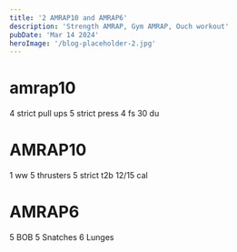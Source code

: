 ```yaml
---
title: '2 AMRAP10 and AMRAP6'
description: 'Strength AMRAP, Gym AMRAP, Ouch workout'
pubDate: 'Mar 14 2024'
heroImage: '/blog-placeholder-2.jpg'
---
```

# amrap10
4 strict pull ups
5 strict press
4 fs
30 du

# AMRAP10 
1 ww
5 thrusters
5 strict t2b
12/15 cal

# AMRAP6
5 BOB
5 Snatches
6 Lunges 




